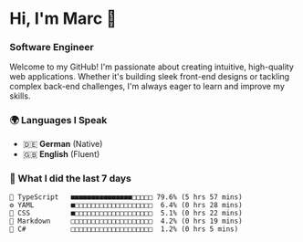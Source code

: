 # Hi, I'm Marc 👋 
### Software Engineer

Welcome to my GitHub! I'm passionate about creating intuitive, high-quality web applications. Whether it's building sleek front-end designs or tackling complex back-end challenges, I'm always eager to learn and improve my skills.  

### 🌍 Languages I Speak  
- 🇩🇪 **German** (Native)  
- 🇬🇧 **English** (Fluent)

### 🤯 What I did the last 7 days

```
🔷 TypeScript   ■■■■■■■■■■■■■■■□□□□□ 79.6% (5 hrs 57 mins)
⚙️ YAML         ■□□□□□□□□□□□□□□□□□□□  6.4% (0 hrs 28 mins)
🎨 CSS          ■□□□□□□□□□□□□□□□□□□□  5.1% (0 hrs 22 mins)
📝 Markdown     □□□□□□□□□□□□□□□□□□□□  4.2% (0 hrs 19 mins)
🔷 C#           □□□□□□□□□□□□□□□□□□□□  1.2% (0 hrs 5 mins)
```